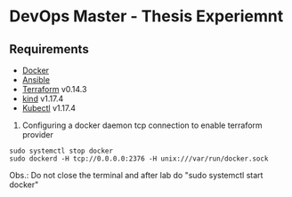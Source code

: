# DevOps Master - Thesis Experiemnt #

Requirements
------------
-	[Docker](https://docs.docker.com/engine/install/)
-	[Ansible](https://docs.ansible.com/ansible/latest/installation_guide/)
-	[Terraform](https://www.terraform.io/downloads.html) v0.14.3
-	[kind](https://kind.sigs.k8s.io/) v1.17.4
-   [Kubectl](https://kubernetes.io/docs/tasks/tools/install-kubectl/) v1.17.4


1. Configuring a docker daemon tcp connection to enable terraform provider 
```
sudo systemctl stop docker
sudo dockerd -H tcp://0.0.0.0:2376 -H unix:///var/run/docker.sock
```
Obs.: Do not close the terminal and after lab do "sudo systemctl start docker"
